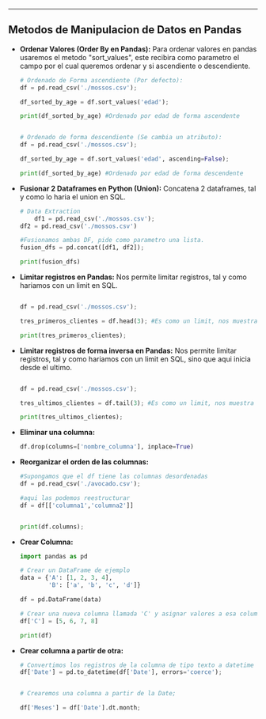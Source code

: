 
---
## Metodos de Manipulacion de Datos en Pandas

- **Ordenar Valores (Order By en Pandas):**
	 Para ordenar valores en pandas usaremos el metodo "sort_values", este recibira como parametro el campo por el cual queremos ordenar y si ascendiente o descendiente.

	```python
	# Ordenado de Forma ascendiente (Por defecto):
	df = pd.read_csv('./mossos.csv');
	
	df_sorted_by_age = df.sort_values('edad');
	
	print(df_sorted_by_age) #Ordenado por edad de forma ascendente
	
	
	# Ordenado de forma descendiente (Se cambia un atributo):
	df = pd.read_csv('./mossos.csv');
	
	df_sorted_by_age = df.sort_values('edad', ascending=False);
	
	print(df_sorted_by_age) #Ordenado por edad de forma descendente
	
	```




- **Fusionar 2 Dataframes en Python (Union):**
	 Concatena 2 dataframes, tal y como lo haria el union en SQL.
	 
	```python
	# Data Extraction
		df1 = pd.read_csv('./mossos.csv');
	df2 = pd.read_csv('./mossos.csv')
	
	#Fusionamos ambas DF, pide como parametro una lista.
	fusion_dfs = pd.concat([df1, df2]);
	
	print(fusion_dfs) 
	
	```


- **Limitar registros en Pandas:**
	Nos permite limitar registros, tal y como hariamos con un limit en SQL. 
	```python
	
	df = pd.read_csv('./mossos.csv');
	
	tres_primeros_clientes = df.head(3); #Es como un limit, nos muestra las primeras 3 filas
	
	print(tres_primeros_clientes);
	
	```


- **Limitar registros de forma inversa en Pandas:**
	Nos permite limitar registros, tal y como hariamos con un limit en SQL, sino que aqui inicia desde el ultimo. 
	
	```python
	
	df = pd.read_csv('./mossos.csv');
	
	tres_ultimos_clientes = df.tail(3); #Es como un limit, nos muestra las ultimas 3 filas
	
	print(tres_ultimos_clientes);
	
	```

- **Eliminar una columna:**
	```python
	df.drop(columns=['nombre_columna'], inplace=True)
	```

- **Reorganizar el orden de las columnas:**
	```python
	#Supongamos que el df tiene las columnas desordenadas
	df = pd.read_csv('./avocado.csv');
	
	#aqui las podemos reestructurar
	df = df[['columna1','columna2']]
	
	
	print(df.columns);
	```


- **Crear Columna:**
	```python
	import pandas as pd
	
	# Crear un DataFrame de ejemplo
	data = {'A': [1, 2, 3, 4],
	        'B': ['a', 'b', 'c', 'd']}
	
	df = pd.DataFrame(data)
	
	# Crear una nueva columna llamada 'C' y asignar valores a esa columna
	df['C'] = [5, 6, 7, 8]
	
	print(df)
	```

- **Crear columna a partir de otra:**
	```python
	# Convertimos los registros de la columna de tipo texto a datetime
	df['Date'] = pd.to_datetime(df['Date'], errors='coerce');
	
	
	# Crearemos una columna a partir de la Date;
	
	df['Meses'] = df['Date'].dt.month;
	
	
	```


